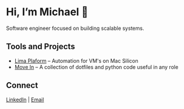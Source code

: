 # Hi, I’m Michael 👋  

Software engineer focused on building scalable systems.

## Tools and Projects  
- [Lima Plaform](https://github.com/mkrohn-repo/lima-platform) – Automation for VM's on Mac Silicon  
- [Move In](https://github.com/mkrohn-repo/move-in) – A collection of dotfiles and python code useful in any role

## Connect  
[LinkedIn](https://www.linkedin.com/in/michael-krohn) | [Email](mailto:mikronixx@icloud.com)
